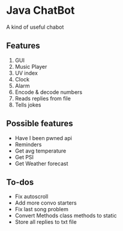 # Java ChatBot
A kind of useful chabot

## Features
1. GUI
2. Music Player
3. UV index
4. Clock
5. Alarm
6. Encode & decode numbers
7. Reads replies from file
8. Tells jokes

## Possible features
* Have I been pwned api
* Reminders
* Get avg temperature
* Get PSI
* Get Weather forecast

## To-dos
* Fix autoscroll
* Add more convo starters
* Fix last song problem
* Convert Methods class methods to static
* Store all replies to txt file
